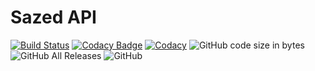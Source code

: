 # Sazed API

[![Build Status](https://travis-ci.org/agm-dev/sazed-api.svg?branch=master)](https://travis-ci.org/agm-dev/sazed-api)
[![Codacy Badge](https://api.codacy.com/project/badge/Grade/b52b164058d44160888032d8051b2c5d)](https://www.codacy.com/manual/agm-dev/sazed-api?utm_source=github.com&amp;utm_medium=referral&amp;utm_content=agm-dev/sazed-api&amp;utm_campaign=Badge_Grade)
[![Codacy](https://api.codacy.com/project/badge/coverage/b52b164058d44160888032d8051b2c5d)](https://www.codacy.com/app/codacy/node-codacy-coverage)
![GitHub code size in bytes](https://img.shields.io/github/languages/code-size/agm-dev/sazed-api)
![GitHub All Releases](https://img.shields.io/github/downloads/agm-dev/sazed-api/total)
![GitHub](https://img.shields.io/github/license/agm-dev/sazed-api)


